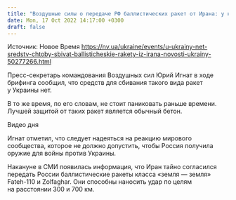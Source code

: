 ```yaml
---
title: "Воздушные силы о передаче РФ баллистических ракет от Ирана: у нас нет средств их сбивать"
date: Mon, 17 Oct 2022 14:17:00 +0300
draft: false
---
```

Источник: Новое Время https://nv.ua/ukraine/events/u-ukrainy-net-sredstv-chtoby-sbivat-ballisticheskie-rakety-iz-irana-novosti-ukrainy-50277266.html


Пресс-секретарь командования Воздушных сил Юрий Игнат в ходе брифинга сообщил, что средств для сбивания такого вида ракет у Украины нет.

В то же время, по его словам, не стоит паниковать раньше времени. Лучшей защитой от таких ракет является обычный бетон.

 Видео дня   

Игнат отметил, что следует надеяться на реакцию мирового сообщества, которое не должно допустить, чтобы Россия получила оружие для войны против Украины.

Накануне в СМИ появилась информация, что Иран тайно согласился передать России баллистические ракеты класса «земля — земля» Fateh-110 и Zolfaghar. Они способны наносить удар по целям на расстоянии 300 и 700 км.
